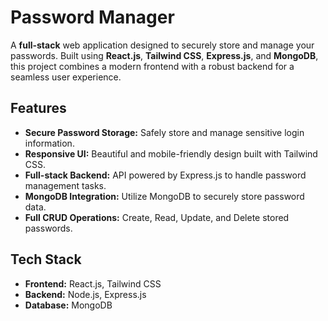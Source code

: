 # Password Manager

A **full-stack** web application designed to securely store and manage your passwords. Built 
using **React.js**, **Tailwind CSS**, **Express.js**, and **MongoDB**, this project combines 
a modern frontend with a robust backend for a seamless user experience.

## Features

- **Secure Password Storage:** Safely store and manage sensitive login information.
- **Responsive UI:** Beautiful and mobile-friendly design built with Tailwind CSS.
- **Full-stack Backend:** API powered by Express.js to handle password management tasks.
- **MongoDB Integration:** Utilize MongoDB to securely store password data.
- **Full CRUD Operations:** Create, Read, Update, and Delete stored passwords.

## Tech Stack

- **Frontend:** React.js, Tailwind CSS
- **Backend:** Node.js, Express.js
- **Database:** MongoDB
